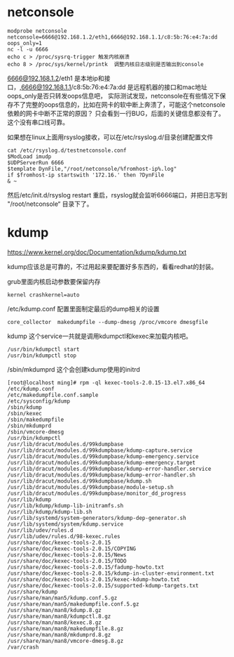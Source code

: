 # netconsole

```text
modprobe netconsole netconsole=6666@192.168.1.2/eth1,6666@192.168.1.1/c8:5b:76:e4:7a:dd oops_only=1
nc -l -u 6666
echo c > /proc/sysrq-trigger 触发内核崩溃
echo 8 > /proc/sys/kernel/printk  调整内核日志级别是否输出到console
```
6666@192.168.1.2/eth1 是本地ip和接口，,6666@192.168.1.1/c8:5b:76:e4:7a:dd 是远程机器的接口和mac地址
oops_only是否只转发oops信息吧，
实际测试发现，netconsole在有些情况下保存不了完整的oops信息的，比如在网卡的软中断上奔溃了，可能这个netconsole依赖的网卡中断不正常的原因？
只会看到一行BUG，后面的关键信息都没有了。 这个没有串口线可靠。

如果想在linux上面用rsyslog接收，可以在/etc/rsyslog.d/目录创建配置文件
 ```text
 cat /etc/rsyslog.d/testnetconsole.conf
 $ModLoad imudp
$UDPServerRun 6666
$template DynFile,"/root/netconsole/%fromhost-ip%.log"
if $fromhost-ip startswith '172.16.' then ?DynFile
& ~
 ```
 然后/etc/init.d/rsyslog restart 重启，rsyslog就会监听6666端口，并把日志写到 "/root/netconsole“ 目录下了。


# kdump
https://www.kernel.org/doc/Documentation/kdump/kdump.txt

kdump应该总是可靠的，不过用起来要配置好多东西的，看看redhat的封装。

grub里面内核启动参数要保留内存
```text
kernel crashkernel=auto
```

/etc/kdump.conf 配置里面制定最后的dump相关的设置
```text
core_collector  makedumpfile --dump-dmesg /proc/vmcore dmesgfile
```

kdump 这个service一共就是调用kdumpctl和kexec来加载内核吧。
```text
/usr/bin/kdumpctl start 
/usr/bin/kdumpctl stop
```

/sbin/mkdumprd  这个会创建kdump使用的initrd

```text
[root@localhost ming]# rpm -ql kexec-tools-2.0.15-13.el7.x86_64
/etc/kdump.conf
/etc/makedumpfile.conf.sample
/etc/sysconfig/kdump
/sbin/kdump
/sbin/kexec
/sbin/makedumpfile
/sbin/mkdumprd
/sbin/vmcore-dmesg
/usr/bin/kdumpctl
/usr/lib/dracut/modules.d/99kdumpbase
/usr/lib/dracut/modules.d/99kdumpbase/kdump-capture.service
/usr/lib/dracut/modules.d/99kdumpbase/kdump-emergency.service
/usr/lib/dracut/modules.d/99kdumpbase/kdump-emergency.target
/usr/lib/dracut/modules.d/99kdumpbase/kdump-error-handler.service
/usr/lib/dracut/modules.d/99kdumpbase/kdump-error-handler.sh
/usr/lib/dracut/modules.d/99kdumpbase/kdump.sh
/usr/lib/dracut/modules.d/99kdumpbase/module-setup.sh
/usr/lib/dracut/modules.d/99kdumpbase/monitor_dd_progress
/usr/lib/kdump
/usr/lib/kdump/kdump-lib-initramfs.sh
/usr/lib/kdump/kdump-lib.sh
/usr/lib/systemd/system-generators/kdump-dep-generator.sh
/usr/lib/systemd/system/kdump.service
/usr/lib/udev/rules.d
/usr/lib/udev/rules.d/98-kexec.rules
/usr/share/doc/kexec-tools-2.0.15
/usr/share/doc/kexec-tools-2.0.15/COPYING
/usr/share/doc/kexec-tools-2.0.15/News
/usr/share/doc/kexec-tools-2.0.15/TODO
/usr/share/doc/kexec-tools-2.0.15/fadump-howto.txt
/usr/share/doc/kexec-tools-2.0.15/kdump-in-cluster-environment.txt
/usr/share/doc/kexec-tools-2.0.15/kexec-kdump-howto.txt
/usr/share/doc/kexec-tools-2.0.15/supported-kdump-targets.txt
/usr/share/kdump
/usr/share/man/man5/kdump.conf.5.gz
/usr/share/man/man5/makedumpfile.conf.5.gz
/usr/share/man/man8/kdump.8.gz
/usr/share/man/man8/kdumpctl.8.gz
/usr/share/man/man8/kexec.8.gz
/usr/share/man/man8/makedumpfile.8.gz
/usr/share/man/man8/mkdumprd.8.gz
/usr/share/man/man8/vmcore-dmesg.8.gz
/var/crash
```


